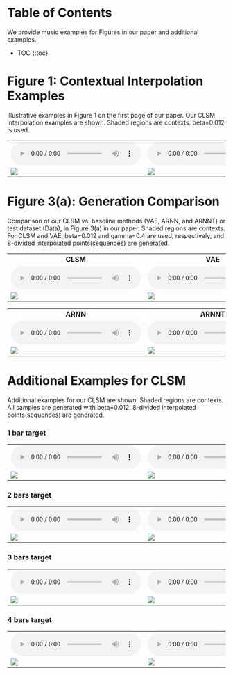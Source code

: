 # Table of Contents
We provide music examples for Figures in our paper and additional examples.

* TOC
{:toc}

# Figure 1: Contextual Interpolation Examples
Illustrative examples in Figure 1 on the first page of our paper. 
Our CLSM interpolation examples are shown.
Shaded regions are contexts.
beta=0.012 is used.
<table>  
  <tr>
    <td style="text-align: center; vertical-align: middle;">
      <audio controls>
      <source src="https://contextual-latent-space-model.github.io/demo/music_examples/Music_for_Figure1/Figure1_left/sound.mp3">
      </audio>
    </td>
    <td style="text-align: center; vertical-align: middle;">
      <audio controls>
      <source src="https://contextual-latent-space-model.github.io/demo/music_examples/Music_for_Figure1/Figure1_right/sound.mp3">
      </audio>
    </td>
  </tr>
  
  <tr>
    <td><img src="https://contextual-latent-space-model.github.io/demo/music_examples/Music_for_Figure1/Figure1_left/image.png"></td>
    <td><img src="https://contextual-latent-space-model.github.io/demo/music_examples/Music_for_Figure1/Figure1_right/image.png"></td>
  </tr>
</table>

# Figure 3(a): Generation Comparison
Comparison of our CLSM vs. baseline methods (VAE, ARNN, and ARNNT) or test dataset (Data), in Figure 3(a) in our paper. 
Shaded regions are contexts.
For CLSM and VAE, beta=0.012 and gamma=0.4 are used, respectively,
and 8-divided interpolated points(sequences) are generated.
<table>
  <tr>
    <td style="text-align: center; vertical-align: middle;"><b>CLSM</b></td>
    <td style="text-align: center; vertical-align: middle;"><b>VAE</b></td>
  </tr>
  
  <tr>
    <td style="text-align: center; vertical-align: middle;">
      <audio controls>
      <source src="https://contextual-latent-space-model.github.io/demo/music_examples/Music_for_Figure3a/CSLM/sound.mp3">
      </audio>
    </td>
    <td style="text-align: center; vertical-align: middle;">
      <audio controls>
      <source src="https://contextual-latent-space-model.github.io/demo/music_examples/Music_for_Figure3a/VAE/sound.mp3">
      </audio>
    </td>
  </tr>
  
  <tr>
    <td><img src="https://contextual-latent-space-model.github.io/demo/music_examples/Music_for_Figure3a/CSLM/image_crop.png"></td>
    <td><img src="https://contextual-latent-space-model.github.io/demo/music_examples/Music_for_Figure3a/VAE/image_crop.png"></td>
  </tr>
</table>
 
<table>
  <tr>
    <td style="text-align: center; vertical-align: middle;"><b>ARNN</b></td>
    <td style="text-align: center; vertical-align: middle;"><b>ARNNT</b></td>
    <td style="text-align: center; vertical-align: middle;"><b>Data</b></td>
  </tr>
  
  <tr>
    <td style="text-align: center; vertical-align: middle;">
      <audio controls>
      <source src="https://contextual-latent-space-model.github.io/demo/music_examples/Music_for_Figure3a/ARNN/sound.mp3">
      </audio>
    </td>
    <td style="text-align: center; vertical-align: middle;">
      <audio controls>
      <source src="https://contextual-latent-space-model.github.io/demo/music_examples/Music_for_Figure3a/ARNNT/sound.mp3">
      </audio>
    </td>
    <td style="text-align: center; vertical-align: middle;">
      <audio controls>
      <source src="https://contextual-latent-space-model.github.io/demo/music_examples/Music_for_Figure3a/Data/sound.mp3">
      </audio>
    </td>
  </tr>
  
  <tr>
    <td><img src="https://contextual-latent-space-model.github.io/demo/music_examples/Music_for_Figure3a/ARNN/image_crop.png"></td>
    <td><img src="https://contextual-latent-space-model.github.io/demo/music_examples/Music_for_Figure3a/ARNNT/image_crop.png"></td>
    <td><img src="https://contextual-latent-space-model.github.io/demo/music_examples/Music_for_Figure3a/Data/image_crop.png"></td>
  </tr>
</table>


# Additional Examples for CLSM
Additional examples for our CLSM are shown.
Shaded regions are contexts.
All samples are generated with beta=0.012.
8-divided interpolated points(sequences) are generated.
### 1 bar target
<table>  
  <tr>
    <td style="text-align: center; vertical-align: middle;">
      <audio controls>
      <source src="https://contextual-latent-space-model.github.io/demo/music_examples/Additional_Music_for_CLSM/1bar_target/ex1/sound.mp3">
      </audio>
    </td>
    <td style="text-align: center; vertical-align: middle;">
      <audio controls>
      <source src="https://contextual-latent-space-model.github.io/demo/music_examples/Additional_Music_for_CLSM/1bar_target/ex2/sound.mp3">
      </audio>
    </td>
  </tr>
  
  <tr>
    <td><img src="https://contextual-latent-space-model.github.io/demo/music_examples/Additional_Music_for_CLSM/1bar_target/ex1/image.png"></td>
    <td><img src="https://contextual-latent-space-model.github.io/demo/music_examples/Additional_Music_for_CLSM/1bar_target/ex2/image.png"></td>
  </tr>
</table>

### 2 bars target
<table>  
  <tr>
    <td style="text-align: center; vertical-align: middle;">
      <audio controls>
      <source src="https://contextual-latent-space-model.github.io/demo/music_examples/Additional_Music_for_CLSM/2bars_target/ex1/sound.mp3">
      </audio>
    </td>
    <td style="text-align: center; vertical-align: middle;">
      <audio controls>
      <source src="https://contextual-latent-space-model.github.io/demo/music_examples/Additional_Music_for_CLSM/2bars_target/ex2/sound.mp3">
      </audio>
    </td>
  </tr>
  
  <tr>
    <td><img src="https://contextual-latent-space-model.github.io/demo/music_examples/Additional_Music_for_CLSM/2bars_target/ex1/image.png"></td>
    <td><img src="https://contextual-latent-space-model.github.io/demo/music_examples/Additional_Music_for_CLSM/2bars_target/ex2/image.png"></td>
  </tr>
</table>

### 3 bars target
<table>  
  <tr>
    <td style="text-align: center; vertical-align: middle;">
      <audio controls>
      <source src="https://contextual-latent-space-model.github.io/demo/music_examples/Additional_Music_for_CLSM/3bars_target/ex1/sound.mp3">
      </audio>
    </td>
    <td style="text-align: center; vertical-align: middle;">
      <audio controls>
      <source src="https://contextual-latent-space-model.github.io/demo/music_examples/Additional_Music_for_CLSM/3bars_target/ex2/sound.mp3">
      </audio>
    </td>
  </tr>
  
  <tr>
    <td><img src="https://contextual-latent-space-model.github.io/demo/music_examples/Additional_Music_for_CLSM/3bars_target/ex1/image.png"></td>
    <td><img src="https://contextual-latent-space-model.github.io/demo/music_examples/Additional_Music_for_CLSM/3bars_target/ex2/image.png"></td>
  </tr>
</table>

### 4 bars target
<table>  
  <tr>
    <td style="text-align: center; vertical-align: middle;">
      <audio controls>
      <source src="https://contextual-latent-space-model.github.io/demo/music_examples/Additional_Music_for_CLSM/4bars_target/ex1/sound.mp3">
      </audio>
    </td>
    <td style="text-align: center; vertical-align: middle;">
      <audio controls>
      <source src="https://contextual-latent-space-model.github.io/demo/music_examples/Additional_Music_for_CLSM/4bars_target/ex2/sound.mp3">
      </audio>
    </td>
  </tr>
  
  <tr>
    <td><img src="https://contextual-latent-space-model.github.io/demo/music_examples/Additional_Music_for_CLSM/4bars_target/ex1/image.png"></td>
    <td><img src="https://contextual-latent-space-model.github.io/demo/music_examples/Additional_Music_for_CLSM/4bars_target/ex2/image.png"></td>
  </tr>
</table>

